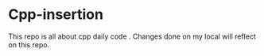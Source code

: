# Cpp-insertion
This repo is all about cpp daily code .
Changes done on my local will reflect on this repo.


